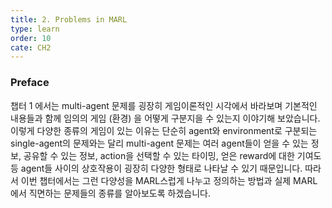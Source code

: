```yaml
---
title: 2. Problems in MARL
type: learn
order: 10
cate: CH2
---
```


### Preface

챕터 1 에서는  multi-agent 문제를 굉장히 게임이론적인 시각에서 바라보며 기본적인 내용들과 함께 임의의 게임 (환경) 을 어떻게 구분지을 수 있는지 이야기해 보았습니다. 이렇게 다양한 종류의 게임이 있는 이유는 단순히 agent와 environment로 구분되는 single-agent의 문제와는 달리 multi-agent 문제는 여러 agent들이 얻을 수 있는 정보, 공유할 수 있는 정보, action을 선택할 수 있는 타이밍, 얻은 reward에 대한 기여도등 agent들 사이의 상호작용이 굉장히 다양한 형태로 나타날 수 있기 때문입니다. 따라서 이번 챕터에서는 그런 다양성을 MARL스럽게 나누고 정의하는 방법과 실제 MARL에서 직면하는 문제들의 종류를 알아보도록 하겠습니다. 